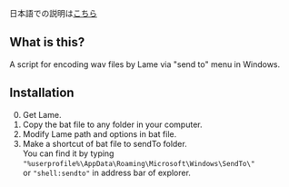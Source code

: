 日本語での説明は[こちら](README_ja.md)

## What is this?
A script for encoding wav files by Lame via "send to" menu in Windows.

## Installation
0. Get Lame.
1. Copy the bat file to any folder in your computer.
2. Modify Lame path and options in bat file.
3. Make a shortcut of bat file to sendTo folder.<br>
    You can find it by typing `"%userprofile%\AppData\Roaming\Microsoft\Windows\SendTo\"`<br>
    or `"shell:sendto"` in address bar of explorer.

